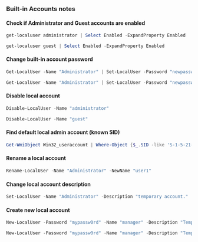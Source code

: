 ### Built-in Accounts notes

#### Check if Administrator and Guest accounts are enabled

```PowerShell
get-localuser administrator | Select Enabled -ExpandProperty Enabled
```

```PowerShell
get-localuser guest | Select Enabled -ExpandProperty Enabled
```

#### Change built-in account password

```PowerShell
Get-LocalUser -Name "Administrator" | Set-LocalUser -Password "newpassword"
```

```PowerShell
Get-LocalUser -Name "Administrator" | Set-LocalUser -Password "newpassword" -AccountNeverExpires -PasswordNeverExpires
```

#### Disable local account

```PowerShell
Disable-LocalUser -Name "administrator"
```

```PowerShell
Disable-LocalUser -Name "guest"
```

#### Find default local admin account (known SID)

```PowerShell
Get-WmiObject Win32_useraccount | Where-Object {$_.SID -like 'S-1-5-21-*-500'}
```

#### Rename a local account

```PowerShell
Rename-LocalUser -Name "Administrator" -NewName "user1"
```

#### Change local account description

```PowerShell
Set-LocalUser -Name "Administrator" -Description "temporary account."
```

#### Create new local account

```PowerShell
New-LocalUser -Password "mypassw0rd" -Name "manager" -Description "Temporary account for testing purposes."
```

```PowerShell
New-LocalUser -Password "mypassw0rd" -Name "manager" -Description "Temporary account for testing purposes." -AccountNeverExpires -PasswordNeverExpires
```
